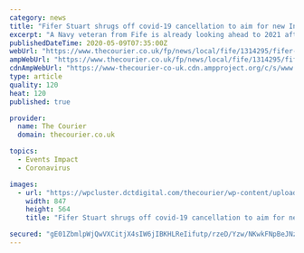 ```yaml
---
category: news
title: "Fifer Stuart shrugs off covid-19 cancellation to aim for new Invictus Games date"
excerpt: "A Navy veteran from Fife is already looking ahead to 2021 after the coronavirus crisis ended his dream of representing Team GB at the Invictus Games."
publishedDateTime: 2020-05-09T07:35:00Z
webUrl: "https://www.thecourier.co.uk/fp/news/local/fife/1314295/fifer-stuart-shrugs-off-covid-19-cancellation-to-aim-for-new-invictus-games-date/"
ampWebUrl: "https://www.thecourier.co.uk/fp/news/local/fife/1314295/fifer-stuart-shrugs-off-covid-19-cancellation-to-aim-for-new-invictus-games-date/amp/"
cdnAmpWebUrl: "https://www-thecourier-co-uk.cdn.ampproject.org/c/s/www.thecourier.co.uk/fp/news/local/fife/1314295/fifer-stuart-shrugs-off-covid-19-cancellation-to-aim-for-new-invictus-games-date/amp/"
type: article
quality: 120
heat: 120
published: true

provider:
  name: The Courier
  domain: thecourier.co.uk

topics:
  - Events Impact
  - Coronavirus

images:
  - url: "https://wpcluster.dctdigital.com/thecourier/wp-content/uploads/sites/12/2020/05/Gjen_Stuart_Padley_Invictus-2-847x564.jpg"
    width: 847
    height: 564
    title: "Fifer Stuart shrugs off covid-19 cancellation to aim for new Invictus Games date"

secured: "gE01ZbmlpWjQwVXCitjX4sIW6jIBKHLReIifutp/rzeD/Yzw/NKwkFNpBeJNz+bw6+9s8nV37yRRNijXhoGuGni1gMGU7uIsJaEzDHbbV8X77U6xeX7ngroCGA1Cs0mTO4zpq6MTjX6ho8F4MGVtOsLHMLemhIgYNHPofA9Nqz16pyjHoHsFWI6OkdpWL80rB8DIF9E34+QqiRlR2OfFkqimDnblvPS19Av03faUAhYf3DWiH5JwgDUAuRRgrCnv2u3CLxCkKGcpUftNZZ+NfnPUyq4G1Wbo4YhINTJ3ERio1qtalqdtC40GRjIU4hsh;xNcIuF7PsBl9Pf8bnaT/CA=="
---
```



